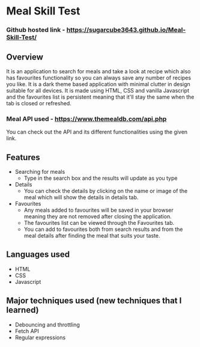 # Meal Skill Test

### Github hosted link - https://sugarcube3643.github.io/Meal-Skill-Test/

## Overview
It is an application to search for meals and take a look at recipe which also has favourites functionality so you can always save any number of recipes you like.
It is a dark theme based application with minimal clutter in design suitable for all devices.
It is made using HTML, CSS and vanilla Javascript and the favourites list is persistent meaning that it'll stay the same when the tab is closed or refreshed.

### Meal API used - https://www.themealdb.com/api.php
You can check out the API and its different functionalities using the given link.
## Features
* Searching for meals
  * Type in the search box and the results will update as you type  
* Details
  * You can check the details by clicking on the name or image of the meal which will show the details in details tab.
* Favourites
  * Any meals added to favourites will be saved in your browser meaning they are not removed after closing the application.
  * The favourites list can be viewed through the Favourites tab.
  * You can add to favourites both from search results and from the meal details after finding the meal that suits your taste.

## Languages used 
* HTML 
* CSS 
* Javascript

## Major techniques used (new techniques that I learned)
* Debouncing and throttling
* Fetch API
* Regular expressions
